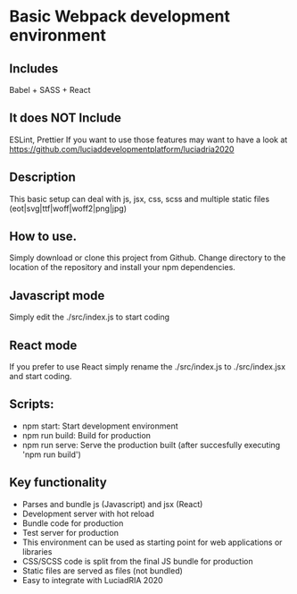 # Basic Webpack development environment
## Includes
 Babel + SASS + React

## It does NOT Include
 ESLint, Prettier
 If you want to use those features may want to have a look at https://github.com/luciaddevelopmentplatform/luciadria2020

## Description
This basic setup can deal with js, jsx, css, scss and multiple static files (eot|svg|ttf|woff|woff2|png|jpg)

## How to use.  
Simply download or clone this project from Github.
Change directory to the location of the repository and install your npm dependencies.

## Javascript mode 
Simply edit the ./src/index.js to start coding

## React mode 
If you prefer to use React simply rename the ./src/index.js to ./src/index.jsx and start coding.

## Scripts:

* npm start: Start development environment
* npm run build: Build for production
* npm run serve: Serve the production built (after succesfully executing 'npm run build')

## Key functionality

- Parses and bundle js (Javascript)  and jsx (React)
- Development server with hot reload
- Bundle code for production
- Test server for production
- This environment can be used as starting point for web applications or libraries
- CSS/SCSS code is split from the final JS bundle for production
- Static files are served as files (not bundled)
- Easy to integrate with LuciadRIA 2020



 
 
